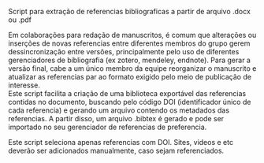 Script para extração de referencias bibliograficas a partir de arquivo .docx ou .pdf


Em colaborações para redação de manuscritos, é comum que alterações ou inserções de novas referencias entre diferentes membros do grupo gerem dessincronização entre versões, principalmente pelo uso de diferentes gerenciadores de bibliografia (ex zotero, mendeley, endnote). Para gerar a versão final, cabe a um único membro da equipe reorganizar o manuscrito e atualizar as referencias par ao formato exigido pelo meio de publicação de interesse.  
Este script facilita a criação de uma biblioteca exportável das referencias contidas no documento, buscando pelo código DOI (identificador único de cada referencia) e gerando um arquivo contendo os metadados das referencias. A partir disso, um arquivo .bibtex é gerado e pode ser importado no seu gerenciador de referencias de preferencia.

Este script seleciona apenas referencias com DOI. Sites, videos e etc deverão ser adicionados manualmente, caso sejam referenciados.
